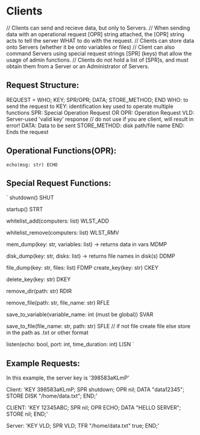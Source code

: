 # Clients

// Clients can send and recieve data, but only to Servers.
// When sending data with an operational request [OPR] string attached, the [OPR] string acts to tell the server WHAT to do with the request.
// Clients can store data onto Servers (whether it be onto variables or files)
// Client can also command Servers using special request strings [SPR] (keys) that allow the usage of admin functions.
// Clients do not hold a list of [SPR]s, and must obtain them from a Server or an Administrator of Servers. 


## Request Structure:

REQUEST = WHO; KEY; SPR/OPR; DATA; STORE_METHOD; END
WHO: to send the request to 
KEY: identification key used to operate multiple functions
SPR: Special Operation Request OR OPR: Operation Request
VLD: Server-used 'valid key' response // do not use if you are client, will result in error!
DATA: Data to be sent
STORE_METHOD: disk path/file name
END: Ends the request
## Operational Functions(OPR): 

`
echo(msg: str) ECHO
`

## Special Request Functions:
`
shutdown() SHUT

startup() STRT

whitelist_add(computers: list) WLST_ADD

whitelist_remove(computers: list) WLST_RMV

mem_dump(key: str, variables: list) -> returns data in vars MDMP

disk_dump(key: str, disks: list) -> returns file names in disk(s) DDMP

file_dump(key: str, files: list) FDMP
create_key(key: str) CKEY

delete_key(key:  str) DKEY

remove_dir(path: str) RDIR

remove_file(path: str, file_name: str) RFLE

save_to_variable(variable_name: int (must be global)) SVAR

save_to_file(file_name: str, path: str) SFLE // if not file create file else store in the path as .txt or other format


listen(echo: bool, port: int, time_duration: int) LISN
`

## Example Requests:
In this example, the server key is '398583aKLmP'


Client: 'KEY 398583aKLmP; SPR shutdown; OPR nil;  DATA "data12345"; STORE DISK "/home/data.txt"; END;'

CLIENT: 'KEY 12345ABC; SPR nil; OPR ECHO; DATA "HELLO SERVER"; STORE nil; END;'

Server: 'KEY VLD; SPR VLD; TFR "/home/data.txt" true; END;'


